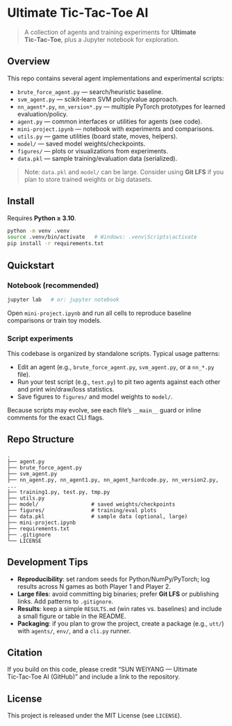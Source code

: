 # Ultimate Tic‑Tac‑Toe AI

> A collection of agents and training experiments for **Ultimate Tic‑Tac‑Toe**, plus a Jupyter notebook for exploration.

## Overview
This repo contains several agent implementations and experimental scripts:
- `brute_force_agent.py` — search/heuristic baseline.
- `svm_agent.py` — scikit‑learn SVM policy/value approach.
- `nn_agent*.py`, `nn_version*.py` — multiple PyTorch prototypes for learned evaluation/policy.
- `agent.py` — common interfaces or utilities for agents (see code).
- `mini-project.ipynb` — notebook with experiments and comparisons.
- `utils.py` — game utilities (board state, moves, helpers).
- `model/` — saved model weights/checkpoints.
- `figures/` — plots or visualizations from experiments.
- `data.pkl` — sample training/evaluation data (serialized).

> Note: `data.pkl` and `model/` can be large. Consider using **Git LFS** if you plan to store trained weights or big datasets.

## Install
Requires **Python ≥ 3.10**.
```bash
python -m venv .venv
source .venv/bin/activate   # Windows: .venv\Scripts\activate
pip install -r requirements.txt
```

## Quickstart
### Notebook (recommended)
```bash
jupyter lab   # or: jupyter notebook
```
Open `mini-project.ipynb` and run all cells to reproduce baseline comparisons or train toy models.

### Script experiments
This codebase is organized by standalone scripts. Typical usage patterns:
- Edit an agent (e.g., `brute_force_agent.py`, `svm_agent.py`, or a `nn_*.py` file).
- Run your test script (e.g., `test.py`) to pit two agents against each other and print win/draw/loss statistics.
- Save figures to `figures/` and model weights to `model/`.

Because scripts may evolve, see each file’s `__main__` guard or inline comments for the exact CLI flags.

## Repo Structure
```
.
├── agent.py
├── brute_force_agent.py
├── svm_agent.py
├── nn_agent.py, nn_agent1.py, nn_agent_hardcode.py, nn_version2.py, ...
├── training1.py, test.py, tmp.py
├── utils.py
├── model/                 # saved weights/checkpoints
├── figures/               # training/eval plots
├── data.pkl               # sample data (optional, large)
├── mini-project.ipynb
├── requirements.txt
├── .gitignore
└── LICENSE
```

## Development Tips
- **Reproducibility**: set random seeds for Python/NumPy/PyTorch; log results across N games as both Player 1 and Player 2.
- **Large files**: avoid committing big binaries; prefer **Git LFS** or publishing links. Add patterns to `.gitignore`.
- **Results**: keep a simple `RESULTS.md` (win rates vs. baselines) and include a small figure or table in the README.
- **Packaging**: if you plan to grow the project, create a package (e.g., `utt/`) with `agents/`, `env/`, and a `cli.py` runner.

## Citation
If you build on this code, please credit “SUN WEIYANG — Ultimate Tic‑Tac‑Toe AI (GitHub)” and include a link to the repository.

## License
This project is released under the MIT License (see `LICENSE`).